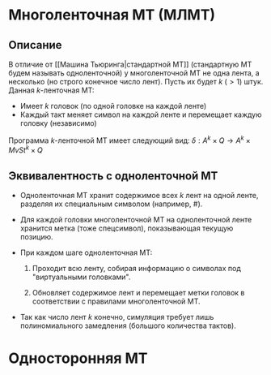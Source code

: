 # Многоленточная МТ (МЛМТ)

## Описание

В отличие от [[Машина Тьюринга|стандартной МТ]] (стандартную МТ будем называть одноленточной) у многоленточной МТ не одна лента, а несколько (но строго конечное число лент). Пусть их будет $k\ (> 1)$ штук. Данная $k$-ленточная МТ:

- Имеет $k$ головок (по одной головке на каждой ленте)
- Каждый такт меняет символ на каждой ленте и перемещает каждую головку (независимо)

Программа $k$-ленточной МТ имеет следующий вид: $\delta : A^k \times Q \rightarrow A^k \times MvSt^k \times Q$

## Эквивалентность с одноленточной МТ

- Одноленточная МТ хранит содержимое всех $k$ лент на одной ленте, разделяя их специальным символом (например, #).

- Для каждой головки многоленточной МТ на одноленточной ленте хранится метка (тоже спецсимвол), показывающая текущую позицию.

- При каждом шаге одноленточная МТ:

    1. Проходит всю ленту, собирая информацию о символах под "виртуальными головками".

    2. Обновляет содержимое лент и перемещает метки головок в соответствии с правилами многоленточной МТ.

- Так как число лент $k$ конечно, симуляция требует лишь полиномиального замедления (большого количества тактов).

# Односторонняя МТ

